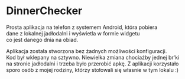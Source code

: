 # DinnerChecker

Prosta aplikacja na telefon z systemem Android, która pobiera  
dane z lokalnej jadłodalni i wyświetla w formie widgetu  
co jest danego dnia na obiad.  
  
Aplikacja została stworzona bez żadnych możliwości konfiguracji.  
Kod był wklepany na sztywno. Niewielka zmiana chociażby jednej br'ki  
na stronie jadłodalni i trzeba było przerobić apkę. Z aplikacji korzystało   
sporo osób z mojej rodziny, którzy stołowali się własnie w tym lokalu :)  
